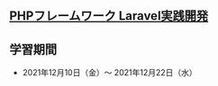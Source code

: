 ## [PHPフレームワーク Laravel実践開発](https://www.amazon.co.jp/dp/B07WW45Q1X/)

## 学習期間
- 2021年12月10日（金）〜 2021年12月22日（水）
